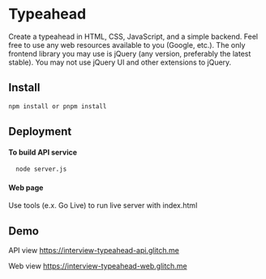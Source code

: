 
# Typeahead

Create a typeahead in HTML, CSS, JavaScript, and a simple backend. Feel free to use any web resources available to you (Google, etc.). The only frontend library you may use is jQuery (any version, preferably the latest stable). You may not use jQuery UI and other extensions to jQuery. 


## Install

```bash
npm install or pnpm install
```

## Deployment

#### To build API service

```bash
  node server.js
```

#### Web page
Use tools (e.x. Go Live) to run live server with index.html
## Demo
API view https://interview-typeahead-api.glitch.me 

Web view https://interview-typeahead-web.glitch.me



